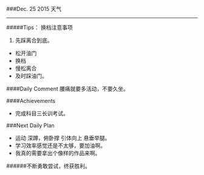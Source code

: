 ###Dec. 25 2015 天气 
***
#####Tips：
换档注意事项

1. 先踩离合到底。
+ 松开油门
+ 换档
+ 慢松离合
+ 及时踩油门。

####Daily Comment
腰痛就要多活动，不要久坐。

####Achievements
+ 完成科目三长训考试。

###Next Daily Plan
+ 运动 深蹲，俯卧撑 引体向上 悬垂举腿。
+ 学习效率感觉还是不太够，要加油啊。
+ 我真的需要拿出个像样的作品来啊。

######不断勇敢尝试，终获胜利。

